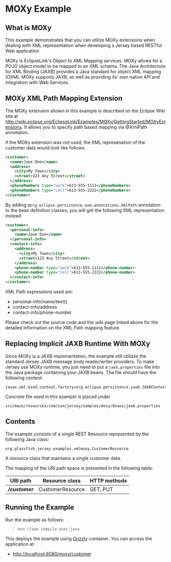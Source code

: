<!--

    DO NOT ALTER OR REMOVE COPYRIGHT NOTICES OR THIS HEADER.

    Copyright (c) 2015 Oracle and/or its affiliates. All rights reserved.

    The contents of this file are subject to the terms of either the GNU
    General Public License Version 2 only ("GPL") or the Common Development
    and Distribution License("CDDL") (collectively, the "License").  You
    may not use this file except in compliance with the License.  You can
    obtain a copy of the License at
    http://glassfish.java.net/public/CDDL+GPL_1_1.html
    or packager/legal/LICENSE.txt.  See the License for the specific
    language governing permissions and limitations under the License.

    When distributing the software, include this License Header Notice in each
    file and include the License file at packager/legal/LICENSE.txt.

    GPL Classpath Exception:
    Oracle designates this particular file as subject to the "Classpath"
    exception as provided by Oracle in the GPL Version 2 section of the License
    file that accompanied this code.

    Modifications:
    If applicable, add the following below the License Header, with the fields
    enclosed by brackets [] replaced by your own identifying information:
    "Portions Copyright [year] [name of copyright owner]"

    Contributor(s):
    If you wish your version of this file to be governed by only the CDDL or
    only the GPL Version 2, indicate your decision by adding "[Contributor]
    elects to include this software in this distribution under the [CDDL or GPL
    Version 2] license."  If you don't indicate a single choice of license, a
    recipient has the option to distribute your version of this file under
    either the CDDL, the GPL Version 2 or to extend the choice of license to
    its licensees as provided above.  However, if you add GPL Version 2 code
    and therefore, elected the GPL Version 2 license, then the option applies
    only if the new code is made subject to such option by the copyright
    holder.

-->

MOXy Example
============

What is MOXy
------------

This example demonstrates that you can utilize MOXy extensions when
dealing with XML representation when developing a Jersey based RESTful
Web application

MOXy is EclipseLink's Object to XML Mapping services. MOXy allows for a
POJO object model to be mapped to an XML schema. The Java Architecture
for XML Binding (JAXB) provides a Java standard for object XML mapping
(OXM). MOXy supports JAXB, as well as providing its' own native API and
integration with Web Services.

MOXy XML Path Mapping Extension
-------------------------------

The MOXy extension shown in this example is described on the Eclipse
Wiki site at
<http://wiki.eclipse.org/EclipseLink/Examples/MOXy/GettingStarted/MOXyExtensions>.
It allows you to specify path based mapping via @XmlPath annotation.

If the MOXy extension was not used, the XML represenation of the
customer data would look like follows:

```xml
<customer>
  <name>Jane Doe</name>
  <address>
    <city>My Town</city>
    <street>123 Any Street</street>
  </address>
  <phoneNumbers type="work">613-555-1111</phoneNumbers>
  <phoneNumbers type="cell">613-555-2222</phoneNumbers>
</customer>
```

By adding `@org.eclipse.persistence.oxm.annotations.XmlPath` annotation
to the bean definition classes, you will get the following XML
representation instead:

```xml
<customer>
  <personal-info>
    <name>Jane Doe</name>
  </personal-info>
  <contact-info>
    <address>
      <city>My Town</city>
      <street>123 Any Street</street>
    </address>
    <phone-number type="work">613-555-1111</phone-number>
    <phone-number type="cell">613-555-2222</phone-number>
  </contact-info>
</customer>
```

XML Path expressions used are:

-   personal-info/name/text()
-   contact-info/address
-   contact-info/phone-number

Please check out the source code and the wiki page linked above for the
detailed information on the XML Path mapping feature.

Replacing Implicit JAXB Runtime With MOXy
-----------------------------------------

Since MOXy is a JAXB implementation, the example still utilizes the
standard Jersey JAXB message body reader/writer providers. To make
Jersey use MOXy runtime, you just need to put a `jaxb.properties` file
into the Java package containing your JAXB beans. The file should have
the following content:

    javax.xml.bind.context.factory=org.eclipse.persistence.jaxb.JAXBContextFactory

Concrete file used in this example is placed under

    src/main/resources/com/sun/jersey/samples/moxy/beans/jaxb.properties

Contents
--------

The example consists of a single REST Resource represented by the
following Java class:

    org.glassfish.jersey.examples.xmlmoxy.CustomerResource

A resource class that maintains a single customer data.

The mapping of the URI path space is presented in the following table:

URI path         | Resource class     | HTTP methods
---------------- | ------------------ | --------------
**_/customer_**  | CustomerResource   | GET, PUT

Running the Example
-------------------

Run the example as follows:

>     mvn clean compile exec:java

This deploys the example using [Grizzly](http://grizzly.java.net/) container. You can access the application at:

-   [http://localhost:8080/moxy/customer](http://localhost:8080/xml-moxy/customer)
